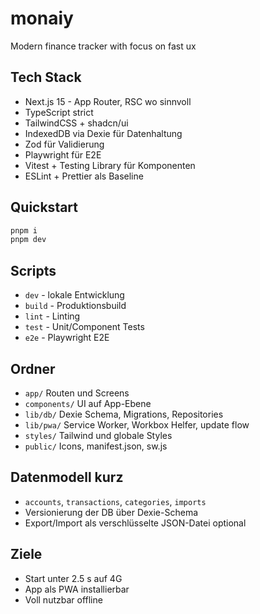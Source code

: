 # monaiy

Modern finance tracker with focus on fast ux

## Tech Stack

- Next.js 15 - App Router, RSC wo sinnvoll
- TypeScript strict
- TailwindCSS + shadcn/ui
- IndexedDB via Dexie für Datenhaltung
- Zod für Validierung
- Playwright für E2E
- Vitest + Testing Library für Komponenten
- ESLint + Prettier als Baseline

## Quickstart

```bash
pnpm i
pnpm dev
```

## Scripts

- `dev` - lokale Entwicklung
- `build` - Produktionsbuild
- `lint` - Linting
- `test` - Unit/Component Tests
- `e2e` - Playwright E2E

## Ordner

- `app/` Routen und Screens
- `components/` UI auf App-Ebene
- `lib/db/` Dexie Schema, Migrations, Repositories
- `lib/pwa/` Service Worker, Workbox Helfer, update flow
- `styles/` Tailwind und globale Styles
- `public/` Icons, manifest.json, sw\.js

## Datenmodell kurz

- `accounts`, `transactions`, `categories`, `imports`
- Versionierung der DB über Dexie-Schema
- Export/Import als verschlüsselte JSON-Datei optional

## Ziele

- Start unter 2.5 s auf 4G
- App als PWA installierbar
- Voll nutzbar offline
